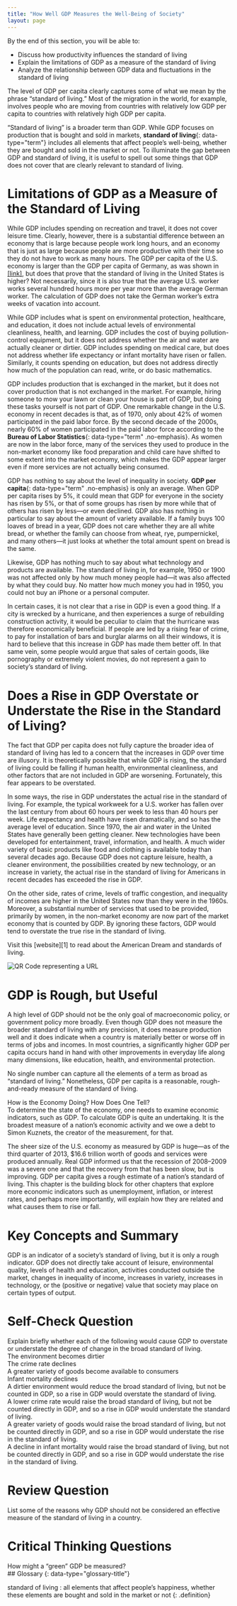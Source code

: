 ```yaml
---
title: "How Well GDP Measures the Well-Being of Society"
layout: page
---
```



<div data-type="abstract" markdown="1">
By the end of this section, you will be able to:

* Discuss how productivity influences the standard of living
* Explain the limitations of GDP as a measure of the standard of living
* Analyze the relationship between GDP data and fluctuations in the standard of living

</div>

The level of GDP per capita clearly captures some of what we mean by the phrase “standard of living.” Most of the migration in the world, for example, involves people who are moving from countries with relatively low GDP per capita to countries with relatively high GDP per capita.

“Standard of living” is a broader term than GDP. While GDP focuses on production that is bought and sold in markets, **standard of living**{: data-type="term"} includes all elements that affect people’s well-being, whether they are bought and sold in the market or not. To illuminate the gap between GDP and standard of living, it is useful to spell out some things that GDP does not cover that are clearly relevant to standard of living.

# Limitations of GDP as a Measure of the Standard of Living

While GDP includes spending on recreation and travel, it does not cover leisure time. Clearly, however, there is a substantial difference between an economy that is large because people work long hours, and an economy that is just as large because people are more productive with their time so they do not have to work as many hours. The GDP per capita of the U.S. economy is larger than the GDP per capita of Germany, as was shown in [\[link\]](/m48711#Table_19_11), but does that prove that the standard of living in the United States is higher? Not necessarily, since it is also true that the average U.S. worker works several hundred hours more per year more than the average German worker. The calculation of GDP does not take the German worker’s extra weeks of vacation into account.

While GDP includes what is spent on environmental protection, healthcare, and education, it does not include actual levels of environmental cleanliness, health, and learning. GDP includes the cost of buying pollution-control equipment, but it does not address whether the air and water are actually cleaner or dirtier. GDP includes spending on medical care, but does not address whether life expectancy or infant mortality have risen or fallen. Similarly, it counts spending on education, but does not address directly how much of the population can read, write, or do basic mathematics.

GDP includes production that is exchanged in the market, but it does not cover production that is not exchanged in the market. For example, hiring someone to mow your lawn or clean your house is part of GDP, but doing these tasks yourself is not part of GDP. One remarkable change in the U.S. economy in recent decades is that, as of 1970, only about 42% of women participated in the paid labor force. By the second decade of the 2000s, nearly 60% of women participated in the paid labor force according to the **Bureau of Labor Statistics**{: data-type="term" .no-emphasis}. As women are now in the labor force, many of the services they used to produce in the non-market economy like food preparation and child care have shifted to some extent into the market economy, which makes the GDP appear larger even if more services are not actually being consumed.

GDP has nothing to say about the level of inequality in society. **GDP per capita**{: data-type="term" .no-emphasis} is only an average. When GDP per capita rises by 5%, it could mean that GDP for everyone in the society has risen by 5%, or that of some groups has risen by more while that of others has risen by less—or even declined. GDP also has nothing in particular to say about the amount of variety available. If a family buys 100 loaves of bread in a year, GDP does not care whether they are all white bread, or whether the family can choose from wheat, rye, pumpernickel, and many others—it just looks at whether the total amount spent on bread is the same.

Likewise, GDP has nothing much to say about what technology and products are available. The standard of living in, for example, 1950 or 1900 was not affected only by how much money people had—it was also affected by what they could buy. No matter how much money you had in 1950, you could not buy an iPhone or a personal computer.

In certain cases, it is not clear that a rise in GDP is even a good thing. If a city is wrecked by a hurricane, and then experiences a surge of rebuilding construction activity, it would be peculiar to claim that the hurricane was therefore economically beneficial. If people are led by a rising fear of crime, to pay for installation of bars and burglar alarms on all their windows, it is hard to believe that this increase in GDP has made them better off. In that same vein, some people would argue that sales of certain goods, like pornography or extremely violent movies, do not represent a gain to society’s standard of living.

# Does a Rise in GDP Overstate or Understate the Rise in the Standard of Living?

The fact that GDP per capita does not fully capture the broader idea of standard of living has led to a concern that the increases in GDP over time are illusory. It is theoretically possible that while GDP is rising, the standard of living could be falling if human health, environmental cleanliness, and other factors that are not included in GDP are worsening. Fortunately, this fear appears to be overstated.

In some ways, the rise in GDP understates the actual rise in the standard of living. For example, the typical workweek for a U.S. worker has fallen over the last century from about 60 hours per week to less than 40 hours per week. Life expectancy and health have risen dramatically, and so has the average level of education. Since 1970, the air and water in the United States have generally been getting cleaner. New technologies have been developed for entertainment, travel, information, and health. A much wider variety of basic products like food and clothing is available today than several decades ago. Because GDP does not capture leisure, health, a cleaner environment, the possibilities created by new technology, or an increase in variety, the actual rise in the standard of living for Americans in recent decades has exceeded the rise in GDP.

On the other side, rates of crime, levels of traffic congestion, and inequality of incomes are higher in the United States now than they were in the 1960s. Moreover, a substantial number of services that used to be provided, primarily by women, in the non-market economy are now part of the market economy that is counted by GDP. By ignoring these factors, GDP would tend to overstate the true rise in the standard of living.

<div data-type="note" class="note economics linkup" markdown="1">
Visit this [website][1] to read about the American Dream and standards of living.

<span data-type="media" data-alt="QR Code representing a URL"> ![QR Code representing a URL](../resources/amdreamvalue.png) </span>
</div>

# GDP is Rough, but Useful

A high level of GDP should not be the only goal of macroeconomic policy, or government policy more broadly. Even though GDP does not measure the broader standard of living with any precision, it does measure production well and it does indicate when a country is materially better or worse off in terms of jobs and incomes. In most countries, a significantly higher GDP per capita occurs hand in hand with other improvements in everyday life along many dimensions, like education, health, and environmental protection.

No single number can capture all the elements of a term as broad as “standard of living.” Nonetheless, GDP per capita is a reasonable, rough-and-ready measure of the standard of living.

<div data-type="note" class="note economics bringhome" markdown="1">
<div data-type="title" class="title">
How is the Economy Doing? How Does One Tell?
</div>
To determine the state of the economy, one needs to examine economic indicators, such as GDP. To calculate GDP is quite an undertaking. It is the broadest measure of a nation’s economic activity and we owe a debt to Simon Kuznets, the creator of the measurement, for that.

The sheer size of the U.S. economy as measured by GDP is huge—as of the third quarter of 2013, $16.6 trillion worth of goods and services were produced annually. Real GDP informed us that the recession of 2008–2009 was a severe one and that the recovery from that has been slow, but is improving. GDP per capita gives a rough estimate of a nation’s standard of living. This chapter is the building block for other chapters that explore more economic indicators such as unemployment, inflation, or interest rates, and perhaps more importantly, will explain how they are related and what causes them to rise or fall.

</div>

# Key Concepts and Summary

GDP is an indicator of a society’s standard of living, but it is only a rough indicator. GDP does not directly take account of leisure, environmental quality, levels of health and education, activities conducted outside the market, changes in inequality of income, increases in variety, increases in technology, or the (positive or negative) value that society may place on certain types of output.

# Self-Check Question

<div data-type="exercise" class="exercise">
<div data-type="problem" class="problem" markdown="1">
Explain briefly whether each of the following would cause GDP to overstate or understate the degree of change in the broad standard of living. <div data-type="list" data-list-type="enumerated" data-number-style="lower-alpha">
<div data-type="item">
The environment becomes dirtier
</div>
<div data-type="item">
The crime rate declines
</div>
<div data-type="item">
A greater variety of goods become available to consumers
</div>
<div data-type="item">
Infant mortality declines
</div>
</div>

</div>
<div data-type="solution" class="solution" markdown="1">
<div data-type="list" data-list-type="enumerated" data-number-style="lower-alpha">
<div data-type="item">
A dirtier environment would reduce the broad standard of living, but not be counted in GDP, so a rise in GDP would overstate the standard of living.
</div>
<div data-type="item">
A lower crime rate would raise the broad standard of living, but not be counted directly in GDP, and so a rise in GDP would understate the standard of living.
</div>
<div data-type="item">
A greater variety of goods would raise the broad standard of living, but not be counted directly in GDP, and so a rise in GDP would understate the rise in the standard of living.
</div>
<div data-type="item">
A decline in infant mortality would raise the broad standard of living, but not be counted directly in GDP, and so a rise in GDP would understate the rise in the standard of living.
</div>
</div>

</div>
</div>

# Review Question

<div data-type="exercise" class="exercise">
<div data-type="problem" class="problem" markdown="1">
List some of the reasons why GDP should not be considered an effective measure of the standard of living in a country.

</div>
</div>

# Critical Thinking Questions

<div data-type="exercise" class="exercise">
<div data-type="problem" class="problem" markdown="1">
How might a “green” GDP be measured?

</div>
</div>

<div data-type="glossary" markdown="1">
## Glossary
{: data-type="glossary-title"}

standard of living
: all elements that affect people’s happiness, whether these elements are bought and sold in the market or not
{: .definition}

</div>



[1]: http://openstaxcollege.org/l/amdreamvalue
